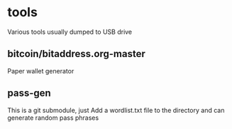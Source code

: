 # tools
Various tools usually dumped to USB drive

## bitcoin/bitaddress.org-master

Paper wallet generator

## pass-gen

This is a git submodule, just Add a wordlist.txt file to the directory and can generate random pass phrases
